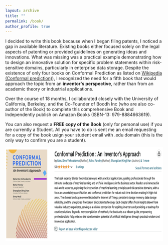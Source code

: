 ```yaml
---
layout: archive
title: ""
permalink: /book/
author_profile: true
---
```



<head>
<style>
table {
  font-family: arial, sans-serif;
  border-collapse: collapse;
  width: 100%;
}

td, th {
  border: 1px solid #dddddd;
  text-align: left;
  padding: 8px;
}

tr:nth-child(even) {
  background-color: #dddddd;
}
</style>
</head>



<body>

<p>I decided to write this book because when I began filing patents, I noticed a gap in available literature. Existing books either focused solely on the legal aspects of patenting or provided guidelines on generating ideas and innovations. What was missing was a practical example demonstrating how to design an innovative solution for specific problem statements within risk-sensitive domains, particularly in enterprise data storage. Despite the existence of only four books on Conformal Prediction as listed on <a href="https://en.wikipedia.org/wiki/Conformal_prediction#Books" target="_blank">Wikipedia (Conformal prediction)</a>), I recognized the need for a fifth book that would approach the topic from an <b>inventor's perspective</b>, rather than from an academic theory or industrial applications.</p>

<p>Over the course of 18 months, I collaborated closely with the University of California, Berkeley, and the Co-Founder of Boodh Inc (who are also co-author of the Book) to complete this comprehensive Book and Independently publish on Amazon Books (ISBN-13: 979-8884663619).</p>

<p>You can also request a <b>FREE copy of the Book</b> (only for personal use) if you are currently a Student. All you have to do is sent me an email requesting for a copy of the book usign your student email with .edu domain (this is the only way to confirm you are a student).</p>

<div style="display: flex; align-items: flex-start;">
  <a href="https://www.amazon.com/Conformal-Prediction-Rahul-Deo-Vishwakarma/dp/B0CY43HQRX" target="_blank">
    <img src="/images/book.png" alt="Book Cover" width="1050" height="300" style="margin-right: 30px;">
  </a>
</div>

</body>
